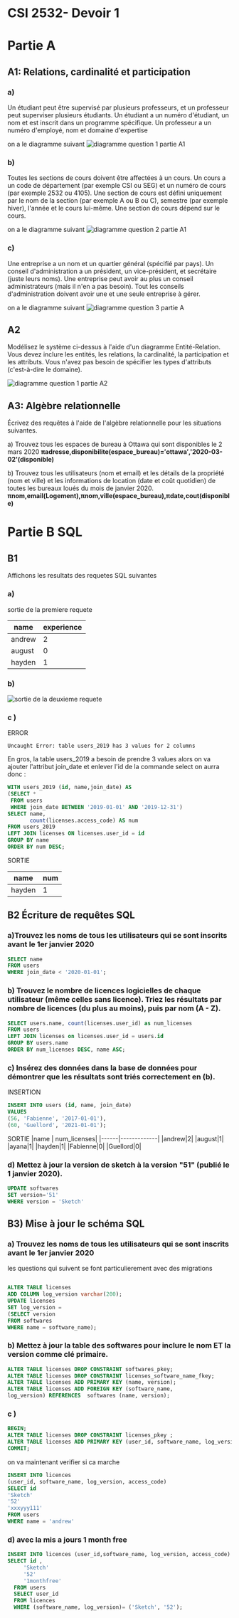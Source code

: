 # CSI 2532- Devoir 1

# Partie A
## A1: Relations, cardinalité et participation

### a)
Un étudiant peut être supervisé par plusieurs professeurs, et un professeur peut
superviser plusieurs étudiants. Un étudiant a un numéro d'étudiant, un nom et est inscrit dans
un programme spécifique. Un professeur a un numéro d'employé, nom et domaine d'expertise

 on a le diagramme suivant
 ![diagramme question 1 partie A1 ](img/a1.png)

### b)
Toutes les sections de cours doivent être affectées à un cours. Un cours a un code
de département (par exemple CSI ou SEG) et un numéro de cours (par exemple 2532 ou 4105).
Une section de cours est défini uniquement par le nom de la section (par exemple A ou B ou C),
semestre (par exemple hiver), l'année et le cours lui-même. Une section de cours dépend sur le
cours.

on a le diagramme suivant
![diagramme question 2 partie A1](img/a2.png)

### c)
Une entreprise a un nom et un quartier général (spécifié par pays). Un conseil d'administration a
un président, un vice-président, et secrétaire (juste leurs noms). Une entreprise peut avoir au
plus un conseil administrateurs (mais il n'en a pas besoin). Tout les conseils d'administration
doivent avoir une et une seule entreprise à gérer.

on a le diagramme suivant
![diagramme question 3 partie A](img/a3.png)

## A2
Modélisez le système ci-dessus à l'aide d'un diagramme Entité-Relation. Vous devez inclure les
entités, les relations, la cardinalité, la participation et les attributs. Vous n'avez pas besoin de
spécifier les types d'attributs (c'est-à-dire le domaine).

![diagramme question 1 partie A2](img/imga2.png)

## A3: Algèbre relationnelle
Écrivez des requêtes à l'aide de l'algèbre relationnelle pour les situations suivantes.

a) Trouvez tous les espaces de bureau à Ottawa qui sont disponibles le 2 mars 2020
**πadresse,disponibilite(espace_bureau)=′ottawa′,'2020-03-02'(disponible)**

b) Trouvez tous les utilisateurs (nom et email) et les détails de la propriété (nom et
ville) et les informations de location (date et coût quotidien) de toutes les bureaux loués du mois
de janvier 2020.
**πnom,email(Logement),πnom,ville(espace_bureau),πdate,cout(disponible)**

# Partie B  SQL
## B1
Affichons les resultats des requetes SQL suivantes
### a)
sortie de la premiere requete

|name  |experience|
|------|---|
|andrew|2 |
|august|0|
hayden|1|


### b)
![sortie de la deuxieme requete](img/im1.png)

### c )
ERROR
```
Uncaught Error: table users_2019 has 3 values for 2 columns
```
En gros, la table users_2019 a besoin de prendre 3 values alors on va ajouter l'attribut join_date et enlever l'id de la commande select on aurra donc :
```sql
WITH users_2019 (id, name,join_date) AS
(SELECT *
 FROM users
 WHERE join_date BETWEEN '2019-01-01' AND '2019-12-31')
SELECT name,
       count(licenses.access_code) AS num
FROM users_2019
LEFT JOIN licenses ON licenses.user_id = id
GROUP BY name
ORDER BY num DESC;
```
SORTIE

|name  |num|
|------|---|
|hayden|1  |


## B2 Écriture de requêtes SQL

### a)Trouvez les noms de tous les utilisateurs qui se sont inscrits avant le 1er janvier 2020

```sql
SELECT name
FROM users
WHERE join_date < '2020-01-01';
```

### b) Trouvez le nombre de licences logicielles de chaque utilisateur (même celles sans licence). Triez les résultats par nombre de licences (du plus au moins), puis par nom (A - Z).

```sql
SELECT users.name, count(licenses.user_id) as num_licenses
FROM users
LEFT JOIN licenses on licenses.user_id = users.id
GROUP BY users.name
ORDER BY num_licenses DESC, name ASC;
```
### c) Insérez des données dans la base de données pour démontrer que les résultats sont triés correctement en (b).

INSERTION
```sql
INSERT INTO users (id, name, join_date)
VALUES
(56, 'Fabienne', '2017-01-01'),
(60, 'Guellord', '2021-01-01');
```
SORTIE
|name  | num_licenses|
|------|-------------|
|andrew|2|
|august|1|
|ayana|1|
|hayden|1|
|Fabienne|0|
|Guellord|0|

### d) Mettez à jour la version de sketch à la version "51" (publié le 1 janvier 2020).
```sql
UPDATE softwares
SET version='51'
WHERE version = 'Sketch'
```

## B3) Mise à jour le schéma SQL

### a) Trouvez les noms de tous les utilisateurs qui se sont inscrits avant le 1er janvier 2020

les questions qui suivent se font particulierement avec des migrations

```sql

ALTER TABLE licenses
ADD COLUMN log_version varchar(200);
UPDATE licenses
SET log_version =
(SELECT version
FROM softwares
WHERE name = software_name);

```
### b) Mettez à jour la table des softwares pour inclure le nom ET la version comme clé primaire.

```sql
ALTER TABLE licenses DROP CONSTRAINT softwares_pkey;
ALTER TABLE licenses DROP CONSTRAINT licenses_software_name_fkey;
ALTER TABLE licenses ADD PRIMARY KEY (name, version);
ALTER TABLE licenses ADD FOREIGN KEY (software_name,
log_version) REFERENCES  softwares (name, version);
```

### c )

```sql
BEGIN;
ALTER TABLE licenses DROP CONSTRAINT licenses_pkey ;
ALTER TABLE licenses ADD PRIMARY KEY (user_id, software_name, log_version)
COMMIT;
```
on va maintenant verifier si ca marche
```sql
INSERT INTO licences
(user_id, software_name, log_version, access_code)
SELECT id
'Sketch'
'52'
'xxxyyy111'
FROM users
WHERE name = 'andrew'
```

### d) avec la mis a jours 1 month free

```sql
INSERT INTO licences (user_id,software_name, log_version, access_code)
SELECT id ,
     'Sketch'
     '52'
     '1monthfree'
  FROM users
  SELECT user_id
  FROM licences
  WHERE (software_name, log_version)= ('Sketch', '52');
